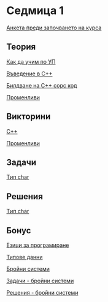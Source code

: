 Седмица 1
=================================

[Анкета преди започването на курса](https://docs.google.com/forms/d/e/1FAIpQLSfu5H7CZ3T6n2kBItLo7w-fgOd9gJryMnJfB5ABVk8n_SMQPw/viewform?usp=sf_link)

Теория
------
[Как да учим по УП](https://docs.google.com/file/d/1goJkKsw9bjda1ZgzWGmHnVT4cFuhSMKd/edit#slide=id.p1)

[Въведение в С++](https://drive.google.com/file/d/1j6c08FDdCZhY7jBNurkJ91n-zNwCAoJt/view?usp=sharing)

[Билдване на С++ сорс код](https://drive.google.com/file/d/1xnRr-PC2YPki8E54gse-nopGJn33dYkT/view?usp=sharing)

[Променливи](https://drive.google.com/file/d/1HDcNCg4ZZI2nP1KE34PlBj5lZKL1Pryn/view?usp=sharing)

Викторини
---------
[C++](https://docs.google.com/forms/d/e/1FAIpQLSetEdoGxVi3f1ape-MEbwU2xEdXBNRBxe6hpJN7Uw6Z1HHxhw/viewform?usp=sf_link)

[Променливи](https://docs.google.com/forms/d/e/1FAIpQLSc1-teg7ZPZt1rW_8SjY62H1SUjZ3gLPl2RwylH1l-cXXHyIQ/viewform?usp=sf_link)

Задачи
------
[Tип char](../tasks/char_type.md)

Решения
-------
[Tип char](../solutions/char_type/)

Бонус
-----
[Езици за програмиране](https://drive.google.com/file/d/1-cHs9o5upXup-wSb4vBV82rc6fa4LXSS/view?usp=sharing)

[Типове данни](https://docs.google.com/document/d/14ZF1BCSihAubZdBHqb1-iJ8fS8NjtHnADgSxAWF2Nfc/edit?usp=sharing)

[Бройни системи](https://drive.google.com/file/d/1uB-t8U2VO51UbURDE-I8XPzmkmK4sOPp/view?usp=sharing)

[Задачи - бройни системи](../tasks/numeral_systems.md)

[Решения - бройни системи](../solutions/numeral_systems_answers.md)
